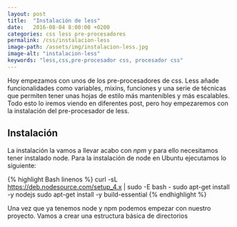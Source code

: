 ```yaml
---
layout: post
title:  "Instalación de less"
date:   2016-08-04 8:00:00 +0200
categories: css less pre-procesadores
permalink: /css/instalacion-less
image-path: /assets/img/instalacion-less.jpg
image-alt: "instalacion-less"
keywords: "less,css,pre-procesador css, procesador css"
---
```

Hoy empezamos con unos de los pre-procesadores de css. 
Less añade funcionalidades como variables, mixins, funciones y una serie de técnicas que permiten tener unas hojas de estilo más mantenibles y más escalables.
Todo esto lo iremos viendo en diferentes post, pero hoy empezaremos con la instalación del pre-procesador de less.

## Instalación

La instalación la vamos a llevar acabo con *npm* y para ello necesitamos tener instalado node. Para la instalación de node en Ubuntu ejecutamos lo siguiente:

{% highlight Bash linenos %}
curl -sL https://deb.nodesource.com/setup_4.x | sudo -E bash -
sudo apt-get install -y nodejs
sudo apt-get install -y build-essential
{% endhighlight %}

Una vez que ya tenemos node y npm podemos empezar con nuestro proyecto. Vamos a crear una estructura básica de directorios
